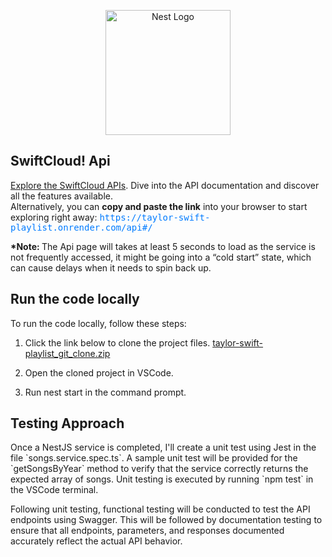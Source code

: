 <p align="center">
  <a href="http://nestjs.com/" target="blank"><img src="https://nestjs.com/img/logo-small.svg" width="200" alt="Nest Logo" /></a>
</p>

## SwiftCloud! Api
<p>
  <a href="https://taylor-swift-playlist.onrender.com/api" target="_blank" rel="noopener noreferrer">Explore the SwiftCloud APIs</a>.
  Dive into the API documentation and discover all the features available.
  <br>
  Alternatively, you can <strong>copy and paste the link</strong> into your browser to start exploring right away: 
  <span style="color: #007bff; font-family: monospace;">
    https://taylor-swift-playlist.onrender.com/api#/
  </span>
  <p><strong>*Note: </strong> The Api page will takes at least 5 seconds to load as the service is not frequently accessed, it might be going into a “cold start” state, which can cause delays when it needs to spin back up.</p>
</p>

## Run the code locally
To run the code locally, follow these steps:
1. Click the link below to clone the project files.
[taylor-swift-playlist_git_clone.zip](https://github.com/user-attachments/files/16671922/taylor-swift-playlist_git_clone.zip)

2. Open the cloned project in VSCode.
3. Run nest start in the command prompt.

## Testing Approach
<p>
  Once a NestJS service is completed, I'll create a unit test using Jest in the file `songs.service.spec.ts`. A sample unit test will be provided for the `getSongsByYear` method to verify that the service correctly returns the expected array of songs. Unit testing is executed by running `npm test` in the VSCode terminal.

Following unit testing, functional testing will be conducted to test the API endpoints using Swagger. This will be followed by documentation testing to ensure that all endpoints, parameters, and responses documented accurately reflect the actual API behavior.
</p>




